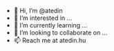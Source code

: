 - 👋 Hi, I’m @atedin
- 👀 I’m interested in ...
- 🌱 I’m currently learning ...
- 💞️ I’m looking to collaborate on ...
- 📫 Reach me at atedin.hu

<!---
atedin/atedin is a ✨ special ✨ repository because its `README.md` (this file) appears on your GitHub profile.
You can click the Preview link to take a look at your changes.
--->
